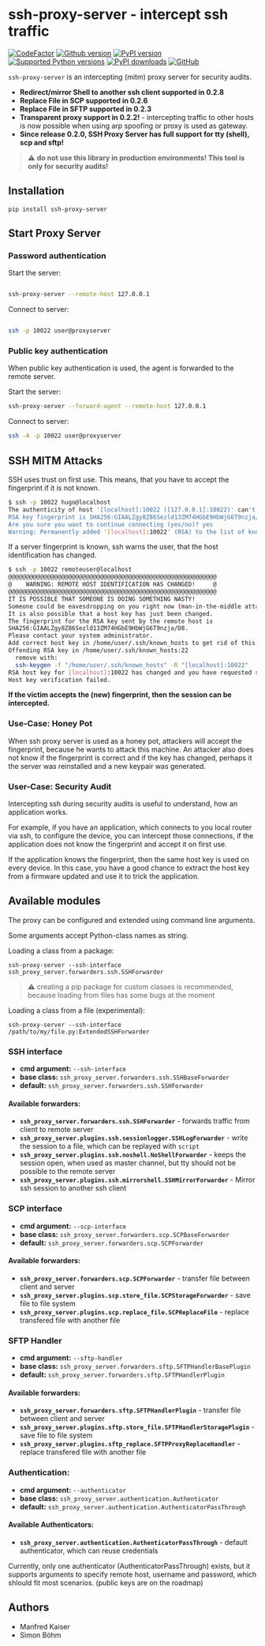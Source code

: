 # ssh-proxy-server - intercept ssh traffic

[![CodeFactor](https://www.codefactor.io/repository/github/manfred-kaiser/ssh-proxy-server/badge)](https://www.codefactor.io/repository/github/manfred-kaiser/ssh-proxy-server)
[![Github version](https://img.shields.io/github/v/release/manfred-kaiser/ssh-proxy-server?label=github&logo=github)](https://github.com/manfred-kaiser/ssh-proxy-server/releases)
[![PyPI version](https://img.shields.io/pypi/v/ssh-proxy-server.svg?logo=pypi&logoColor=FFE873)](https://pypi.org/project/ssh-proxy-server/)
[![Supported Python versions](https://img.shields.io/pypi/pyversions/ssh-proxy-server.svg?logo=python&logoColor=FFE873)](https://pypi.org/project/ssh-proxy-server/)
[![PyPI downloads](https://pepy.tech/badge/ssh-proxy-server/month)](https://pepy.tech/project/ssh-proxy-server)
[![GitHub](https://img.shields.io/github/license/manfred-kaiser/ssh-proxy-server.svg)](https://github.com/manfred-kaiser/ssh-proxy-server/blob/master/LICENSE)


`ssh-proxy-server` is an intercepting (mitm) proxy server for security audits.

* **Redirect/mirror Shell to another ssh client supported in 0.2.8**
* **Replace File in SCP supported in 0.2.6**
* **Replace File in SFTP supported in 0.2.3**
* **Transparent proxy support in 0.2.2!** - intercepting traffic to other hosts is now possible when using arp spoofing or proxy is used as gateway.
* **Since release 0.2.0, SSH Proxy Server has full support for tty (shell), scp and sftp!**

> :warning: **do not use this library in production environments! This tool is only for security audits!**

## Installation

`pip install ssh-proxy-server`

## Start Proxy Server

### Password authentication


Start the server:


```bash

ssh-proxy-server --remote-host 127.0.0.1

```

Connect to server:

```bash

ssh -p 10022 user@proxyserver

```

### Public key authentication

When public key authentication is used, the agent is forwarded to the remote server.

Start the server:

```bash
ssh-proxy-server --forward-agent --remote-host 127.0.0.1
```

Connect to server:

```bash
ssh -A -p 10022 user@proxyserver
```

## SSH MITM Attacks

SSH uses trust on first use. This means, that you have to accept the fingerprint if it is not known.

```bash
$ ssh -p 10022 hugo@localhost
The authenticity of host '[localhost]:10022 ([127.0.0.1]:10022)' can't be established.
RSA key fingerprint is SHA256:GIAALZgy8Z86Sezld13ZM74HGbE9HbWjG6T9nzja/D8.
Are you sure you want to continue connecting (yes/no)? yes
Warning: Permanently added '[localhost]:10022' (RSA) to the list of known hosts.
```
If a server fingerprint is known, ssh warns the user, that the host identification has changed.

```bash
$ ssh -p 10022 remoteuser@localhost
@@@@@@@@@@@@@@@@@@@@@@@@@@@@@@@@@@@@@@@@@@@@@@@@@@@@@@@@@@@
@    WARNING: REMOTE HOST IDENTIFICATION HAS CHANGED!     @
@@@@@@@@@@@@@@@@@@@@@@@@@@@@@@@@@@@@@@@@@@@@@@@@@@@@@@@@@@@
IT IS POSSIBLE THAT SOMEONE IS DOING SOMETHING NASTY!
Someone could be eavesdropping on you right now (man-in-the-middle attack)!
It is also possible that a host key has just been changed.
The fingerprint for the RSA key sent by the remote host is
SHA256:GIAALZgy8Z86Sezld13ZM74HGbE9HbWjG6T9nzja/D8.
Please contact your system administrator.
Add correct host key in /home/user/.ssh/known_hosts to get rid of this message.
Offending RSA key in /home/user/.ssh/known_hosts:22
  remove with:
  ssh-keygen -f "/home/user/.ssh/known_hosts" -R "[localhost]:10022"
RSA host key for [localhost]:10022 has changed and you have requested strict checking.
Host key verification failed.
```

**If the victim accepts the (new) fingerprint, then the session can be intercepted.**

### Use-Case: Honey Pot

When ssh proxy server is used as a honey pot, attackers will accept the fingerprint, because he wants to
attack this machine. An attacker also does not know if the fingerprint is correct and if the key has changed, perhaps it the server was reinstalled and a new keypair was generated.


### User-Case: Security Audit

Intercepting ssh during security audits is useful to understand, how an application works.

For example, if you have an application, which connects to you local router via ssh, to configure the device, you can intercept those connections, if the application does not know the fingerprint and accept it on first use.

If the application knows the fingerprint, then the same host key is used on every device. In this case, you have a good chance to extract the host key from a firmware updated and use it to trick the application.


## Available modules

The proxy can be configured and extended using command line arguments.

Some arguments accept Python-class names as string.

Loading a class from a package:

`ssh-proxy-server --ssh-interface ssh_proxy_server.forwarders.ssh.SSHForwarder`

> :warning: creating a pip package for custom classes is recommended, because loading from files has some bugs at the moment

Loading a class from a file (experimental):

`ssh-proxy-server --ssh-interface /path/to/my/file.py:ExtendedSSHForwarder`

### SSH interface

- **cmd argument:** `--ssh-interface`
- **base class:** `ssh_proxy_server.forwarders.ssh.SSHBaseForwarder`
- **default:** `ssh_proxy_server.forwarders.ssh.SSHForwarder`

#### Available forwarders:

- **`ssh_proxy_server.forwarders.ssh.SSHForwarder`** - forwards traffic from client to remote server
- **`ssh_proxy_server.plugins.ssh.sessionlogger.SSHLogForwarder`** - write the session to a file, which can be replayed with `script`
- **`ssh_proxy_server.plugins.ssh.noshell.NoShellForwarder`** - keeps the session open, when used as master channel, but tty should not be possible to the
remote server
- **`ssh_proxy_server.plugins.ssh.mirrorshell.SSHMirrorForwarder`** - Mirror ssh session to another ssh client


### SCP interface

- **cmd argument:** `--scp-interface`
- **base class:** `ssh_proxy_server.forwarders.scp.SCPBaseForwarder`
- **default:** `ssh_proxy_server.forwarders.scp.SCPForwarder`

#### Available forwarders:

- **`ssh_proxy_server.forwarders.scp.SCPForwarder`** - transfer file between client and server
- **`ssh_proxy_server.plugins.scp.store_file.SCPStorageForwarder`** - save file to file system
- **`ssh_proxy_server.plugins.scp.replace_file.SCPReplaceFile`** - replace transfered file with another file

### SFTP Handler

- **cmd argument:** `--sftp-handler`
- **base class:** `ssh_proxy_server.forwarders.sftp.SFTPHandlerBasePlugin`
- **default:** `ssh_proxy_server.forwarders.sftp.SFTPHandlerPlugin`

#### Available forwarders:

- **`ssh_proxy_server.forwarders.sftp.SFTPHandlerPlugin`** - transfer file between client and server
- **`ssh_proxy_server.plugins.sftp.store_file.SFTPHandlerStoragePlugin`** - save file to file system
- **`ssh_proxy_server.plugins.sftp_replace.SFTPProxyReplaceHandler`** - replace transfered file with another file

### Authentication:

- **cmd argument:** `--authenticator`
- **base class:** `ssh_proxy_server.authentication.Authenticator`
- **default:** `ssh_proxy_server.authentication.AuthenticatorPassThrough`

#### Available Authenticators:

- **`ssh_proxy_server.authentication.AuthenticatorPassThrough`** - default authenticator, which can reuse credentials

Currently, only one authenticator (AuthenticatorPassThrough) exists, but it supports arguments to specify remote host, username and password, which shlould fit most scenarios. (public keys are on the roadmap)


## Authors

- Manfred Kaiser
- Simon Böhm
